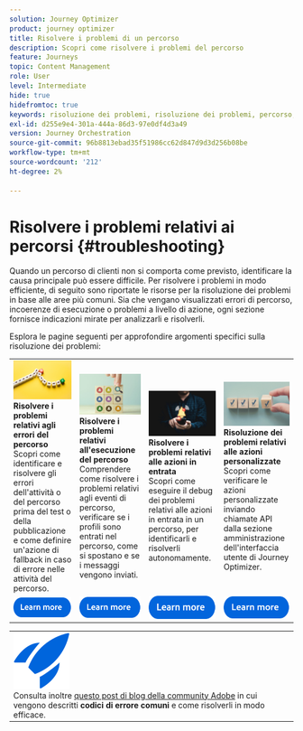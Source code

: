 ```yaml
---
solution: Journey Optimizer
product: journey optimizer
title: Risolvere i problemi di un percorso
description: Scopri come risolvere i problemi del percorso
feature: Journeys
topic: Content Management
role: User
level: Intermediate
hide: true
hidefromtoc: true
keywords: risoluzione dei problemi, risoluzione dei problemi, percorso, controllo, errori
exl-id: d255e9e4-301a-444a-86d3-97e0df4d3a49
version: Journey Orchestration
source-git-commit: 96b8813ebad35f51986cc62d847d9d3d256b08be
workflow-type: tm+mt
source-wordcount: '212'
ht-degree: 2%

---
```


# Risolvere i problemi relativi ai percorsi {#troubleshooting}

Quando un percorso di clienti non si comporta come previsto, identificare la causa principale può essere difficile. Per risolvere i problemi in modo efficiente, di seguito sono riportate le risorse per la risoluzione dei problemi in base alle aree più comuni. Sia che vengano visualizzati errori di percorso, incoerenze di esecuzione o problemi a livello di azione, ogni sezione fornisce indicazioni mirate per analizzarli e risolverli.

Esplora le pagine seguenti per approfondire argomenti specifici sulla risoluzione dei problemi:



<table style="table-layout:fixed">
  <tr style="border: 0;">
    <td>
    <a href="../building-journeys/troubleshooting.md"><img src="../assets/do-not-localize/troubleshooting.jpeg"></a>
    <div><strong>Risolvere i problemi relativi agli errori del percorso</strong><br/> Scopri come identificare e risolvere gli errori dell'attività o del percorso prima del test o della pubblicazione e come definire un'azione di fallback in caso di errore nelle attività del percorso.</div>
    </td>
    <td>
    <a href="../building-journeys/troubleshooting-execution.md"><img src="../assets/do-not-localize/ao-audiences.jpeg"></a>
    <div><strong>Risolvere i problemi relativi all'esecuzione del percorso</strong><br/> Comprendere come risolvere i problemi relativi agli eventi di percorso, verificare se i profili sono entrati nel percorso, come si spostano e se i messaggi vengono inviati.</div>
    </td>
    <td>
    <a href="../building-journeys/troubleshooting-inbound.md" "><img src="../assets/do-not-localize/in-app.jpg"></a>
    <div><strong>Risolvere i problemi relativi alle azioni in entrata</strong><br/>Scopri come eseguire il debug dei problemi relativi alle azioni in entrata in un percorso, per identificarli e risolverli autonomamente.</div>
    </td>
    <td>
    <a href="../action/troubleshoot-custom-action.md"><img src="../assets/do-not-localize/lp-list.jpg"></a>
    <div><strong>Risoluzione dei problemi relativi alle azioni personalizzate</strong><br/>Scopri come verificare le azioni personalizzate inviando chiamate API dalla sezione amministrazione dell'interfaccia utente di Journey Optimizer.</div>
    </td>
  </tr>
  <tr style="border: 0;">
    <td align="center"><a href="../building-journeys/troubleshooting.md"><img src="../assets/do-not-localize/learn-more-button.svg"></a></td>
    <td align="center"><a href="../building-journeys/troubleshooting-execution.md"><img src="../assets/do-not-localize/learn-more-button.svg"></a></td>
    <td align="center"><a href="../building-journeys/troubleshooting-inbound.md"><img src="../assets/do-not-localize/learn-more-button.svg"></a></td>
    <td align="center"><a href="../action/troubleshoot-custom-action.md"><img src="../assets/do-not-localize/learn-more-button.svg"></a></td>
    </tr>
</table>


<table style="table-layout:fixed">
<tr style="border: 0;">
  <td>
    <div>
    <a href="https://experienceleaguecommunities.adobe.com/t5/journey-optimizer-blogs/demystifying-adobe-journey-optimizer-error-codes-root-causes-and/ba-p/760884">
    <img alt="Comprendere i codici di errore comuni" src="../assets/do-not-localize/icon-quick-start.svg" /></a> 
    <br>Consulta inoltre <a href="https://experienceleaguecommunities.adobe.com/t5/journey-optimizer-blogs/demystifying-adobe-journey-optimizer-error-codes-root-causes-and/ba-p/760884" target="_blank">questo post di blog della community Adobe</a> in cui vengono descritti <strong>codici di errore comuni</strong> e come risolverli in modo efficace.
    </div>
  </td>
</tr>
</table>
